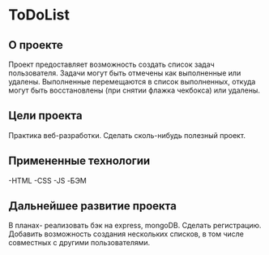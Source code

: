 # ToDoList 

## О проекте

Проект предоставляет возможность создать список задач пользователя. 
Задачи могут быть отмечены как выполненные или удалены. 
Выполненные перемещаются в список выполненных, откуда могут быть 
восстановлены (при снятии флажка чекбокса) или удалены.

## Цели проекта 

Практика веб-разработки. 
Сделать сколь-нибудь полезный проект.

## Примененные технологии

-HTML
-CSS
-JS
-БЭМ

## Дальнейшее развитие проекта 

В планах- реализовать бэк на express, mongoDB. Сделать регистрацию. 
Добавить возможность создания нескольких списков, в том числе совместных 
с другими пользователями.


